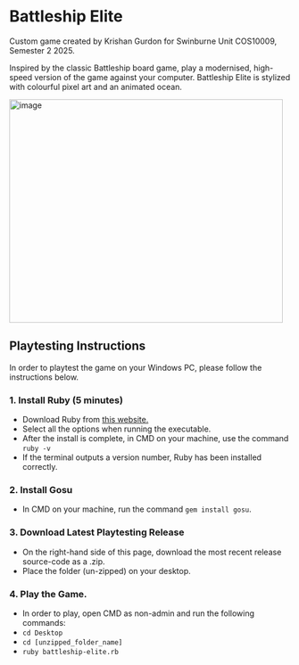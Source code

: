 # Battleship Elite
Custom game created by Krishan Gurdon for Swinburne Unit COS10009, Semester 2 2025.

Inspired by the classic Battleship board game, play a modernised, high-speed version of the game against your computer.
Battleship Elite is stylized with colourful pixel art and an animated ocean.

<img width="490" height="401" alt="image" src="https://github.com/user-attachments/assets/12266919-c3f1-4d62-95b7-6f0bffed3dd6"/>

## Playtesting Instructions
In order to playtest the game on your Windows PC, please follow the instructions below.
### 1. Install Ruby (5 minutes)
  - Download Ruby from <a href="https://rubyinstaller.org/">this website.</a>
  - Select all the options when running the executable.
  - After the install is complete, in CMD on your machine, use the command `ruby -v`
  - If the terminal outputs a version number, Ruby has been installed correctly.
### 2. Install Gosu
  - In CMD on your machine, run the command `gem install gosu`.
### 3. Download Latest Playtesting Release
  - On the right-hand side of this page, download the most recent release source-code as a .zip.
  - Place the folder (un-zipped) on your desktop.
### 4. Play the Game.
  - In order to play, open CMD as non-admin and run the following commands:
  - `cd Desktop`
  - `cd [unzipped_folder_name]`
  - `ruby battleship-elite.rb`
